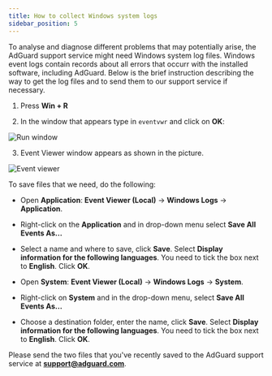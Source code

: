 ```yaml
---
title: How to collect Windows system logs
sidebar_position: 5
---
```


To analyse and diagnose different problems that may potentially arise, the AdGuard support service might need Windows system log files. Windows event logs contain records about all errors that occurr with the installed software, including AdGuard. Below is the brief instruction describing the way to get the log files and to send them to our support service if necessary. 

1. Press **Win + R**

2. In the window that appears type in `eventvwr` and click on **OK**:

![Run window](https://cdn.adtidy.org/public/Adguard/kb/newscreenshots/En/eng_event_logs_1.png)

3. Event Viewer window appears as shown in the picture.

![Event viewer](https://cdn.adtidy.org/public/Adguard/kb/newscreenshots/En/eng_event_logs_2.png)

To save files that we need, do the following:

- Open **Application**: **Event Viewer (Local)** -> **Windows Logs** -> **Application**.

- Right-click on the **Application** and in drop-down menu select **Save All Events As...**

- Select a name and where to save, click **Save**. Select **Display information for the following languages**. You need to tick the box next to **English**. Click **OK**.

- Open **System**: **Event Viewer (Local)** -> **Windows Logs** ->  **System**.

- Right-click on **System** and in the drop-down menu, select **Save All Events As...**

- Choose a destination folder, enter the name, click **Save**. Select **Display information for the following languages**. You need to tick the box next to **English**. Click **OK**. 

Please send the two files that you've recently saved to the AdGuard support service at **support@adguard.com**.
